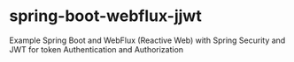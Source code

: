 # spring-boot-webflux-jjwt
Example Spring Boot and WebFlux (Reactive Web) with Spring Security and JWT for token Authentication and Authorization

